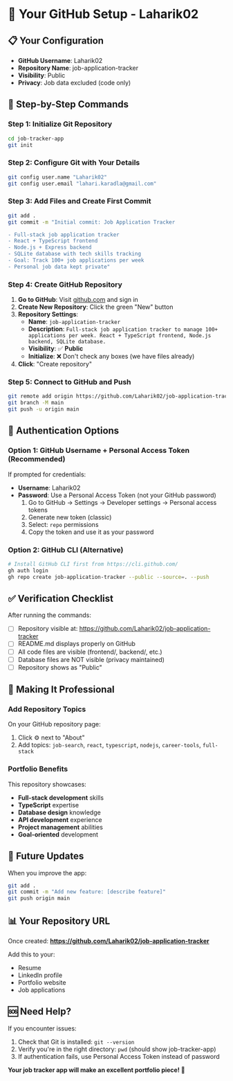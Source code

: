 # 🚀 Your GitHub Setup - Laharik02

## 📋 Your Configuration
- **GitHub Username**: Laharik02
- **Repository Name**: job-application-tracker
- **Visibility**: Public
- **Privacy**: Job data excluded (code only)

## 🎯 Step-by-Step Commands

### Step 1: Initialize Git Repository
```bash
cd job-tracker-app
git init
```

### Step 2: Configure Git with Your Details
```bash
git config user.name "Laharik02"
git config user.email "lahari.karadla@gmail.com"
```

### Step 3: Add Files and Create First Commit
```bash
git add .
git commit -m "Initial commit: Job Application Tracker

- Full-stack job application tracker
- React + TypeScript frontend
- Node.js + Express backend
- SQLite database with tech skills tracking
- Goal: Track 100+ job applications per week
- Personal job data kept private"
```

### Step 4: Create GitHub Repository
1. **Go to GitHub**: Visit [github.com](https://github.com) and sign in
2. **Create New Repository**: Click the green "New" button
3. **Repository Settings**:
   - **Name**: `job-application-tracker`
   - **Description**: `Full-stack job application tracker to manage 100+ applications per week. React + TypeScript frontend, Node.js backend, SQLite database.`
   - **Visibility**: ✅ **Public**
   - **Initialize**: ❌ Don't check any boxes (we have files already)
4. **Click**: "Create repository"

### Step 5: Connect to GitHub and Push
```bash
git remote add origin https://github.com/Laharik02/job-application-tracker.git
git branch -M main
git push -u origin main
```

## 🔐 Authentication Options

### Option 1: GitHub Username + Personal Access Token (Recommended)
If prompted for credentials:
- **Username**: Laharik02
- **Password**: Use a Personal Access Token (not your GitHub password)
  1. Go to GitHub → Settings → Developer settings → Personal access tokens
  2. Generate new token (classic)
  3. Select: `repo` permissions
  4. Copy the token and use it as your password

### Option 2: GitHub CLI (Alternative)
```bash
# Install GitHub CLI first from https://cli.github.com/
gh auth login
gh repo create job-application-tracker --public --source=. --push
```

## ✅ Verification Checklist
After running the commands:

- [ ] Repository visible at: https://github.com/Laharik02/job-application-tracker
- [ ] README.md displays properly on GitHub
- [ ] All code files are visible (frontend/, backend/, etc.)
- [ ] Database files are NOT visible (privacy maintained)
- [ ] Repository shows as "Public"

## 🎨 Making It Professional

### Add Repository Topics
On your GitHub repository page:
1. Click ⚙️ next to "About"
2. Add topics: `job-search`, `react`, `typescript`, `nodejs`, `career-tools`, `full-stack`

### Portfolio Benefits
This repository showcases:
- **Full-stack development** skills
- **TypeScript** expertise
- **Database design** knowledge
- **API development** experience
- **Project management** abilities
- **Goal-oriented** development

## 🔄 Future Updates

When you improve the app:
```bash
git add .
git commit -m "Add new feature: [describe feature]"
git push origin main
```

## 📊 Your Repository URL
Once created: **https://github.com/Laharik02/job-application-tracker**

Add this to your:
- Resume
- LinkedIn profile
- Portfolio website
- Job applications

## 🆘 Need Help?
If you encounter issues:
1. Check that Git is installed: `git --version`
2. Verify you're in the right directory: `pwd` (should show job-tracker-app)
3. If authentication fails, use Personal Access Token instead of password

**Your job tracker app will make an excellent portfolio piece! 🎉**